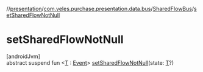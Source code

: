//[presentation](../../../index.md)/[com.veles.purchase.presentation.data.bus](../index.md)/[SharedFlowBus](index.md)/[setSharedFlowNotNull](set-shared-flow-not-null.md)

# setSharedFlowNotNull

[androidJvm]\
abstract suspend fun &lt;[T](set-shared-flow-not-null.md) : [Event](../-event/index.md)&gt; [setSharedFlowNotNull](set-shared-flow-not-null.md)(state: [T](set-shared-flow-not-null.md)?)
